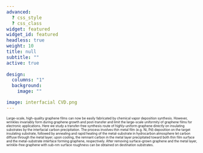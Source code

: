 ```yaml
---
advanced:
  ? css_style
  ? css_class
widget: featured
widget_id: featured
headless: true
weight: 10
title: null
subtitle: ""
active: true
    
design:
  columns: "1"
  background:
    image: ""

image: interfacial CVD.png
---
```

<span style="font-size: 0.6em; line-height: 10px;">Large-scale, high-quality graphene films can now be easily fabricated by chemical vapor deposition synthesis. However, wrinkles invariably form during graphene growth and post-transfer and limit the large-scale uniformity of graphene films for electronic applications. Here we study a transfer-free synthesis route of highly-uniform graphene directly on insulating substrates by the interfacial carbon precipitation. The process involves thin metal film (e.g. Ni, Pd) deposition on the target insulating substrate, followed by annealing and rapid heating of the metal-substrate in hydrocarbon atmosphere let carbon diffuse through the metal layer; upon cooling, the remnant carbon in the metal layer precipitated toward both thin film surface and the metal-substrate interface forming graphene, respectively. After removing surface-grown graphene and the metal layer, wrinkle-free graphene with sub-nm surface roughness can be obtained on destination substrates. </span>
